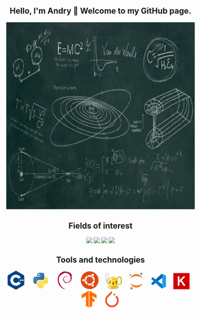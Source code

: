 <h2 align="center"> Hello, I'm Andry 👋 Welcome to my GitHub page. </h2>
<p align="center"> <img src="https://github.com/AndryRafam/andryrafam/blob/main/Maths.gif" width="900" height="500"/>
<h2 align="center"> Fields of interest </h2>

<div align="center">
  
![](https://img.shields.io/badge/Applied-Mathematics-important.svg?style=for-the-badge&logo)
![](https://img.shields.io/badge/Artificial-Intelligence-important.svg?style=for-the-badge&logo)
![](https://img.shields.io/badge/Deep-Learning-important.svg?style=for-the-badge&logo)
![](https://img.shields.io/badge/Computer-Vision-important.svg?style=for-the-badge&logo)
  
</div>

<h2 align="center"> Tools and technologies </h2>
<p align="center"> <img src="https://github.com/devicons/devicon/blob/master/icons/cplusplus/cplusplus-plain.svg" width="50" height="50"/> &nbsp&nbsp <img src="https://github.com/devicons/devicon/blob/master/icons/python/python-original.svg" width="50" height="50"/> &nbsp&nbsp <img src="https://github.com/devicons/devicon/blob/master/icons/debian/debian-plain.svg" width="50" height="50"/> &nbsp&nbsp <img src="https://github.com/devicons/devicon/blob/master/icons/ubuntu/ubuntu-plain.svg" width="50" height="50"/> &nbsp&nbsp <img src="https://github.com/AndryRafam/andryrafam/blob/main/geany.png" width="45" height="45"/> &nbsp&nbsp <img src="https://github.com/devicons/devicon/blob/master/icons/jupyter/jupyter-original.svg" width="45" height="45"> &nbsp&nbsp <img src="https://github.com/AndryRafam/andryrafam/blob/main/vscode.png" width="45" height="45"/> &nbsp&nbsp <img src="https://github.com/AndryRafam/andryrafam/blob/main/Keras_logo.svg.png" width="45" height="45"/> &nbsp&nbsp <img src="https://github.com/devicons/devicon/blob/master/icons/tensorflow/tensorflow-original.svg" width="45" height="45"/> &nbsp&nbsp <img src="https://github.com/devicons/devicon/blob/master/icons/pytorch/pytorch-original.svg" width="45" height="45"/>
